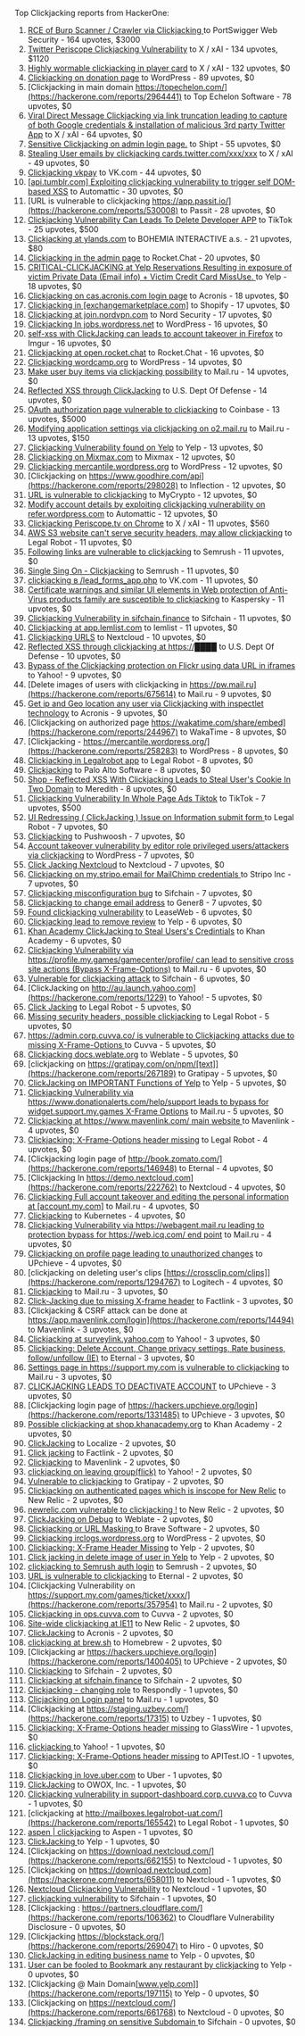 Top Clickjacking reports from HackerOne:

1. [RCE of Burp  Scanner / Crawler via Clickjacking ](https://hackerone.com/reports/1274695) to PortSwigger Web Security - 164 upvotes, $3000
2. [Twitter Periscope Clickjacking Vulnerability](https://hackerone.com/reports/591432) to X / xAI - 134 upvotes, $1120
3. [Highly wormable clickjacking in player card](https://hackerone.com/reports/85624) to X / xAI - 132 upvotes, $0
4. [Clickjacking on donation page](https://hackerone.com/reports/921709) to WordPress - 89 upvotes, $0
5. [Clickjacking in main domain https://topechelon.com/](https://hackerone.com/reports/2964441) to Top Echelon Software - 78 upvotes, $0
6. [Viral Direct Message Clickjacking via link truncation leading to capture of both Google credentials & installation of malicious 3rd party Twitter App](https://hackerone.com/reports/643274) to X / xAI - 64 upvotes, $0
7. [Sensitive Clickjacking on admin login page.](https://hackerone.com/reports/389145) to Shipt - 55 upvotes, $0
8. [Stealing User emails by clickjacking cards.twitter.com/xxx/xxx](https://hackerone.com/reports/154963) to X / xAI - 49 upvotes, $0
9. [Clickjacking vkpay](https://hackerone.com/reports/374817) to VK.com - 44 upvotes, $0
10. [[api.tumblr.com] Exploiting clickjacking vulnerability to trigger self DOM-based XSS](https://hackerone.com/reports/953579) to Automattic - 30 upvotes, $0
11. [URL is vulnerable to clickjacking  https://app.passit.io/](https://hackerone.com/reports/530008) to Passit - 28 upvotes, $0
12. [Clickjacking Vulnerability Can Leads To Delete Developer APP](https://hackerone.com/reports/1416612) to TikTok - 25 upvotes, $500
13. [Clickjacking at ylands.com](https://hackerone.com/reports/405342) to BOHEMIA INTERACTIVE a.s. - 21 upvotes, $80
14. [Clickjacking in the admin page](https://hackerone.com/reports/728004) to Rocket.Chat - 20 upvotes, $0
15. [CRITICAL-CLICKJACKING at Yelp Reservations Resulting in exposure of victim Private Data (Email info) + Victim Credit Card MissUse. ](https://hackerone.com/reports/355859) to Yelp - 18 upvotes, $0
16. [Clickjacking on cas.acronis.com login page](https://hackerone.com/reports/971234) to Acronis - 18 upvotes, $0
17. [Clickjacking in [exchangemarketplace.com]](https://hackerone.com/reports/658217) to Shopify - 17 upvotes, $0
18. [Clickjacking at join.nordvpn.com](https://hackerone.com/reports/765955) to Nord Security - 17 upvotes, $0
19. [Clickjacking In jobs.wordpress.net](https://hackerone.com/reports/223024) to WordPress - 16 upvotes, $0
20. [self-xss with ClickJacking can leads to account takeover in Firefox](https://hackerone.com/reports/892289) to Imgur - 16 upvotes, $0
21. [Clickjacking at open.rocket.chat](https://hackerone.com/reports/1584034) to Rocket.Chat - 16 upvotes, $0
22. [Clickjacking wordcamp.org](https://hackerone.com/reports/230581) to WordPress - 14 upvotes, $0
23. [Make user buy items via clickjacking possibility](https://hackerone.com/reports/471967) to Mail.ru - 14 upvotes, $0
24. [Reflected XSS through ClickJacking](https://hackerone.com/reports/1171403) to U.S. Dept Of Defense - 14 upvotes, $0
25. [OAuth authorization page vulnerable to clickjacking](https://hackerone.com/reports/65825) to Coinbase - 13 upvotes, $5000
26. [Modifying application settings via clickjacking on o2.mail.ru](https://hackerone.com/reports/355774) to Mail.ru - 13 upvotes, $150
27. [Clickjacking Vulnerability found on Yelp](https://hackerone.com/reports/214087) to Yelp - 13 upvotes, $0
28. [Clickjacking on Mixmax.com](https://hackerone.com/reports/234713) to Mixmax - 12 upvotes, $0
29. [Clickjacking mercantile.wordpress.org](https://hackerone.com/reports/264125) to WordPress - 12 upvotes, $0
30. [Clickjacking on https://www.goodhire.com/api](https://hackerone.com/reports/298028) to Inflection - 12 upvotes, $0
31. [URL is vulnerable to clickjacking](https://hackerone.com/reports/712376) to MyCrypto - 12 upvotes, $0
32. [Modify account details by exploiting clickjacking vulnerability on refer.wordpress.com](https://hackerone.com/reports/765355) to Automattic - 12 upvotes, $0
33. [Clickjacking Periscope.tv on Chrome](https://hackerone.com/reports/198622) to X / xAI - 11 upvotes, $560
34. [AWS S3 website can't serve security headers, may allow clickjacking](https://hackerone.com/reports/149572) to Legal Robot - 11 upvotes, $0
35. [Following links are vulnerable to clickjacking](https://hackerone.com/reports/289246) to Semrush - 11 upvotes, $0
36. [Single Sing On - Clickjacking](https://hackerone.com/reports/299009) to Semrush - 11 upvotes, $0
37. [clickjacking в /lead_forms_app.php](https://hackerone.com/reports/294334) to VK.com - 11 upvotes, $0
38. [Certificate warnings and similar UI elements in Web protection of Anti-Virus products family are susceptible to clickjacking](https://hackerone.com/reports/463695) to Kaspersky - 11 upvotes, $0
39. [Clickjacking Vulnerability in sifchain.finance](https://hackerone.com/reports/1185949) to Sifchain - 11 upvotes, $0
40. [Clickjacking at  app.lemlist.com](https://hackerone.com/reports/1574017) to lemlist - 11 upvotes, $0
41. [Clickjacking URLS](https://hackerone.com/reports/1039805) to Nextcloud - 10 upvotes, $0
42. [Reflected XSS through clickjacking at https://████](https://hackerone.com/reports/1149144) to U.S. Dept Of Defense - 10 upvotes, $0
43. [Bypass of the Clickjacking protection on Flickr using data URL in iframes](https://hackerone.com/reports/7264) to Yahoo! - 9 upvotes, $0
44. [Delete images of users  with clickjacking in https://pw.mail.ru](https://hackerone.com/reports/675614) to Mail.ru - 9 upvotes, $0
45. [Get ip and Geo location any user via Clickjacking with inspectlet technology](https://hackerone.com/reports/998555) to Acronis - 9 upvotes, $0
46. [Clickjacking on authorized page https://wakatime.com/share/embed](https://hackerone.com/reports/244967) to WakaTime - 8 upvotes, $0
47. [Clickjacking - https://mercantile.wordpress.org/](https://hackerone.com/reports/258283) to WordPress - 8 upvotes, $0
48. [Clickjacking in Legalrobot app](https://hackerone.com/reports/270454) to Legal Robot - 8 upvotes, $0
49. [ Clickjacking](https://hackerone.com/reports/688546) to Palo Alto Software - 8 upvotes, $0
50. [Shop - Reflected  XSS  With  Clickjacking Leads to Steal User's Cookie  In Two Domain](https://hackerone.com/reports/1221942) to Meredith - 8 upvotes, $0
51. [Clickjacking Vulnerability In Whole Page Ads Tiktok](https://hackerone.com/reports/1418857) to TikTok - 7 upvotes, $500
52. [UI Redressing ( ClickJacking ) Issue on Information submit form ](https://hackerone.com/reports/163753) to Legal Robot - 7 upvotes, $0
53. [Clickjacking](https://hackerone.com/reports/200419) to Pushwoosh - 7 upvotes, $0
54. [Account takeover vulnerability by editor role privileged users/attackers via clickjacking](https://hackerone.com/reports/388254) to WordPress - 7 upvotes, $0
55. [Click Jacking Nextcloud](https://hackerone.com/reports/347782) to Nextcloud - 7 upvotes, $0
56. [Clickjacking on my.stripo.email for MailChimp credentials ](https://hackerone.com/reports/737625) to Stripo Inc - 7 upvotes, $0
57. [Clickjacking misconfiguration bug](https://hackerone.com/reports/1176104) to Sifchain - 7 upvotes, $0
58. [Clickjacking to change email address](https://hackerone.com/reports/783191) to Gener8 - 7 upvotes, $0
59. [Found clickjacking vulnerability](https://hackerone.com/reports/119828) to LeaseWeb - 6 upvotes, $0
60. [Clickjacking lead to remove review](https://hackerone.com/reports/965141) to Yelp - 6 upvotes, $0
61. [Khan Academy ClickJacking to Steal Users's Credintials](https://hackerone.com/reports/639682) to Khan Academy - 6 upvotes, $0
62. [Clickjacking Vulnerability via https://profile.my.games/gamecenter/profile/ can lead to sensitive cross site actions (Bypass X-Frame-Options)](https://hackerone.com/reports/974090) to Mail.ru - 6 upvotes, $0
63. [Vulnerable for clickjacking attack](https://hackerone.com/reports/1188639) to Sifchain - 6 upvotes, $0
64. [ClickJacking on http://au.launch.yahoo.com](https://hackerone.com/reports/1229) to Yahoo! - 5 upvotes, $0
65. [Click Jacking](https://hackerone.com/reports/163888) to Legal Robot - 5 upvotes, $0
66. [Missing security headers, possible clickjacking](https://hackerone.com/reports/64645) to Legal Robot - 5 upvotes, $0
67. [https://admin.corp.cuvva.co/ is vulnerable to Clickjacking attacks due to missing X-Frame-Options ](https://hackerone.com/reports/231434) to Cuvva - 5 upvotes, $0
68. [Clickjacking docs.weblate.org](https://hackerone.com/reports/223391) to Weblate - 5 upvotes, $0
69. [clickjacking on https://gratipay.com/on/npm/[text]](https://hackerone.com/reports/267189) to Gratipay - 5 upvotes, $0
70. [ClickJacking on IMPORTANT Functions of Yelp](https://hackerone.com/reports/305128) to Yelp - 5 upvotes, $0
71. [Clickjacking Vulnerability via https://www.donationalerts.com/help/support leads to bypass for widget.support.my.games X-Frame Options](https://hackerone.com/reports/1027192) to Mail.ru - 5 upvotes, $0
72. [Clickjacking at https://www.mavenlink.com/ main website ](https://hackerone.com/reports/14631) to Mavenlink - 4 upvotes, $0
73. [Clickjacking: X-Frame-Options header missing](https://hackerone.com/reports/163646) to Legal Robot - 4 upvotes, $0
74. [Clickjacking login page of http://book.zomato.com/](https://hackerone.com/reports/146948) to Eternal - 4 upvotes, $0
75. [Clickjacking In https://demo.nextcloud.com](https://hackerone.com/reports/222762) to Nextcloud - 4 upvotes, $0
76. [Clickjacking Full account takeover and editing the personal information at [account.my.com]](https://hackerone.com/reports/261652) to Mail.ru - 4 upvotes, $0
77. [Clickjacking](https://hackerone.com/reports/832593) to Kubernetes - 4 upvotes, $0
78. [Clickjacking Vulnerability via https://webagent.mail.ru leading to protection bypass for https://web.icq.com/ end point](https://hackerone.com/reports/918923) to Mail.ru - 4 upvotes, $0
79. [Clickjacking on profile page leading to unauthorized changes](https://hackerone.com/reports/1198907) to UPchieve - 4 upvotes, $0
80. [clickjacking on deleting user's clips [https://crossclip.com/clips]](https://hackerone.com/reports/1294767) to Logitech - 4 upvotes, $0
81. [Clickjacking](https://hackerone.com/reports/8724) to Mail.ru - 3 upvotes, $0
82. [Click-Jacking due to missing X-frame header](https://hackerone.com/reports/17664) to Factlink - 3 upvotes, $0
83. [Clickjacking & CSRF attack can be done at https://app.mavenlink.com/login](https://hackerone.com/reports/14494) to Mavenlink - 3 upvotes, $0
84. [Clickjacking at surveylink.yahoo.com](https://hackerone.com/reports/3578) to Yahoo! - 3 upvotes, $0
85. [Clickjacking: Delete Account, Change privacy settings, Rate business, follow/unfollow (IE)](https://hackerone.com/reports/338569) to Eternal - 3 upvotes, $0
86. [Settings page in https://support.my.com is vulnerable to clickjacking](https://hackerone.com/reports/667400) to Mail.ru - 3 upvotes, $0
87. [CLICKJACKING LEADS TO DEACTIVATE ACCOUNT](https://hackerone.com/reports/1301113) to UPchieve - 3 upvotes, $0
88. [Clickjacking login page of https://hackers.upchieve.org/login](https://hackerone.com/reports/1331485) to UPchieve - 3 upvotes, $0
89. [Possible clickjacking at shop.khanacademy.org](https://hackerone.com/reports/6370) to Khan Academy - 2 upvotes, $0
90. [ClickJacking](https://hackerone.com/reports/7862) to Localize - 2 upvotes, $0
91. [Click jacking](https://hackerone.com/reports/13550) to Factlink - 2 upvotes, $0
92. [Clickjacking](https://hackerone.com/reports/21110) to Mavenlink - 2 upvotes, $0
93. [clickjacking on leaving group(flick)](https://hackerone.com/reports/7745) to Yahoo! - 2 upvotes, $0
94. [Vulnerable to clickjacking](https://hackerone.com/reports/123782) to Gratipay - 2 upvotes, $0
95. [Clickjacking on authenticated pages which is inscope for New Relic](https://hackerone.com/reports/128645) to New Relic - 2 upvotes, $0
96. [newrelic.com vulnerable to clickjacking !](https://hackerone.com/reports/123126) to New Relic - 2 upvotes, $0
97. [ClickJacking on Debug](https://hackerone.com/reports/225555) to Weblate - 2 upvotes, $0
98. [Clickjacking or URL Masking ](https://hackerone.com/reports/204198) to Brave Software - 2 upvotes, $0
99. [Clickjacking irclogs.wordpress.org](https://hackerone.com/reports/267075) to WordPress - 2 upvotes, $0
100. [Clickjacking: X-Frame Header Missing](https://hackerone.com/reports/168358) to Yelp - 2 upvotes, $0
101. [Click jacking in delete image of user in Yelp](https://hackerone.com/reports/201848) to Yelp - 2 upvotes, $0
102. [clickjacking to Semrush auth login](https://hackerone.com/reports/318295) to Semrush - 2 upvotes, $0
103. [URL is vulnerable to clickjacking](https://hackerone.com/reports/337219) to Eternal - 2 upvotes, $0
104. [Clickjacking Vulnerability on https://support.my.com/games/ticket/xxxx/](https://hackerone.com/reports/357954) to Mail.ru - 2 upvotes, $0
105. [Clickjacking in ops.cuvva.com](https://hackerone.com/reports/583624) to Cuvva - 2 upvotes, $0
106. [Site-wide clickjacking at IE11](https://hackerone.com/reports/614947) to New Relic - 2 upvotes, $0
107. [ClickJacking](https://hackerone.com/reports/947690) to Acronis - 2 upvotes, $0
108. [clickjacking at  brew.sh](https://hackerone.com/reports/1245972) to Homebrew - 2 upvotes, $0
109. [Clickjacking ar https://hackers.upchieve.org/login](https://hackerone.com/reports/1400405) to UPchieve - 2 upvotes, $0
110. [Clickjacking](https://hackerone.com/reports/1206138) to Sifchain - 2 upvotes, $0
111. [	 Clickjacking at sifchain.finance](https://hackerone.com/reports/1212595) to Sifchain - 2 upvotes, $0
112. [Clickjacking - changing role](https://hackerone.com/reports/7924) to Respondly - 1 upvotes, $0
113. [Clicjacking on Login panel](https://hackerone.com/reports/8459) to Mail.ru - 1 upvotes, $0
114. [Clickjacking at https://staging.uzbey.com/](https://hackerone.com/reports/17315) to Uzbey - 1 upvotes, $0
115. [Clickjacking: X-Frame-Options header missing](https://hackerone.com/reports/27594) to GlassWire - 1 upvotes, $0
116. [clickjacking ](https://hackerone.com/reports/1207) to Yahoo! - 1 upvotes, $0
117. [Clickjacking: X-Frame-Options header missing](https://hackerone.com/reports/129650) to APITest.IO - 1 upvotes, $0
118. [Clickjacking in love.uber.com](https://hackerone.com/reports/137152) to Uber - 1 upvotes, $0
119. [ClickJacking](https://hackerone.com/reports/183127) to OWOX, Inc. - 1 upvotes, $0
120. [Clickjacking vulnerability in support-dashboard.corp.cuvva.co](https://hackerone.com/reports/231694) to Cuvva - 1 upvotes, $0
121. [clickjacking at http://mailboxes.legalrobot-uat.com/](https://hackerone.com/reports/165542) to Legal Robot - 1 upvotes, $0
122. [aspen | clickjacking](https://hackerone.com/reports/272387) to Aspen - 1 upvotes, $0
123. [ClickJacking ](https://hackerone.com/reports/179839) to Yelp - 1 upvotes, $0
124. [Clickjacking on https://download.nextcloud.com/](https://hackerone.com/reports/662155) to Nextcloud - 1 upvotes, $0
125. [Clickjacking on https://download.nextcloud.com](https://hackerone.com/reports/658011) to Nextcloud - 1 upvotes, $0
126. [Nextcloud Clickjacking Vulnerability](https://hackerone.com/reports/710996) to Nextcloud - 1 upvotes, $0
127. [clickjacking vulnerability](https://hackerone.com/reports/1199904) to Sifchain - 1 upvotes, $0
128. [Clickjacking : https://partners.cloudflare.com/](https://hackerone.com/reports/106362) to Cloudflare Vulnerability Disclosure - 0 upvotes, $0
129. [Clickjacking https://blockstack.org/](https://hackerone.com/reports/269047) to Hiro - 0 upvotes, $0
130. [ClickJacking in editing business name](https://hackerone.com/reports/227837) to Yelp - 0 upvotes, $0
131. [User can be fooled to Bookmark any restaurant by clickjacking](https://hackerone.com/reports/228295) to Yelp - 0 upvotes, $0
132. [Clickjacking @ Main Domain[www.yelp.com]](https://hackerone.com/reports/197115) to Yelp - 0 upvotes, $0
133. [Clickjacking on https://nextcloud.com/](https://hackerone.com/reports/661768) to Nextcloud - 0 upvotes, $0
134. [Clickjacking /framing on sensitive Subdomain ](https://hackerone.com/reports/1195209) to Sifchain - 0 upvotes, $0
